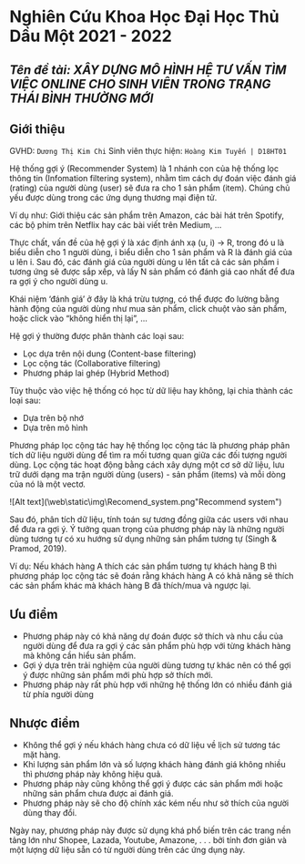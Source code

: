 # Nghiên Cứu Khoa Học Đại Học Thủ Dầu Một 2021 - 2022
## _Tên đề tài: XÂY DỰNG MÔ HÌNH HỆ TƯ VẤN TÌM VIỆC ONLINE CHO SINH VIÊN TRONG TRẠNG THÁI BÌNH THƯỜNG MỚI_

## Giới thiệu

GVHD: `Dương Thị Kim Chi`
Sinh viên thực hiện: `Hoàng Kim Tuyến | D18HT01`

Hệ thống gợi ý (Recommender System) là 1 nhánh con của hệ thống lọc thông tin (Infomation filtering system), nhằm tìm cách dự đoán việc đánh giá (rating) của người dùng (user) sẽ đưa ra cho 1 sản phẩm (item). Chúng chủ yếu được dùng trong các ứng dụng thương mại điện tử.

Ví dụ như: Giới thiệu các sản phẩm trên Amazon, các bài hát trên Spotify, các bộ phim trên Netflix hay các bài viết trên Medium, …

Thực chất, vấn đề của hệ gợi ý là xác định ánh xạ (u, i) -> R, trong đó u là biểu diễn cho 1 người dùng, i biểu diễn cho 1 sản phẩm và R là đánh giá của u lên i. Sau đó, các đánh giá của người dùng u lên tất cả các sản phẩm i tương ứng sẽ được sắp xếp, và lấy N sản phẩm có đánh giá cao nhất để đưa ra gợi ý cho người dùng u.

Khái niệm ‘đánh giá’ ở đây là khá trừu tượng, có thể được đo lường bằng hành động của người dùng như mua sản phẩm, click chuột vào sản phẩm, hoặc click vào “không hiển thị lại”, …

Hệ gợi ý thường được phân thành các loại sau:
- Lọc dựa trên nội dung (Content-base filtering)
- Lọc cộng tác (Collaborative filtering)
- Phương pháp lai ghép (Hybrid Method)

Tùy thuộc vào việc hệ thống có học từ dữ liệu hay không, lại chia thành các loại sau:
- Dựa trên bộ nhớ
- Dựa trên mô hình

Phương pháp lọc cộng tác hay hệ thống lọc cộng tác là phương pháp phân tích dữ liệu người dùng để tìm ra mối tương quan giữa các đối tượng người dùng. Lọc cộng tác hoạt động bằng cách xây dựng một cơ sở dữ liệu, lưu trữ dưới dạng ma trận người dùng (users) - sản phẩm (items) và mỗi dòng của nó là một vectơ.

![Alt text](\web\static\img\Recomend_system.png"Recommend system")

Sau đó, phân tích dữ liệu, tính toán sự tương đồng giữa các users với nhau để đưa ra gợi ý. Ý tưởng quan trọng của phương pháp này là những người dùng tương tự có xu hướng sử dụng những sản phẩm tương tự (Singh & Pramod, 2019).

Ví dụ: Nếu khách hàng A thích các sản phẩm tương tự khách hàng B thì phương pháp lọc cộng tác sẽ đoán rằng khách hàng A có khả năng sẽ thích các sản phẩm khác mà khách hàng B đã thích/mua và ngược lại.

## Ưu điểm
- Phương pháp này có khả năng dự đoán được sở thích và nhu cầu của người dùng để đưa ra gợi ý các sản phẩm phù hợp với từng khách hàng mà không cần hiểu sản phẩm.
- Gợi ý dựa trên trải nghiệm của người dùng tương tự khác nên có thể gợi ý được những sản phẩm mới phù hợp sở thích mới.
- Phương pháp này rất phù hợp với những hệ thống lớn có nhiều đánh giá từ phía người dùng
## Nhược điểm
- Không thể gợi ý nếu khách hàng chưa có dữ liệu về lịch sử tương tác mặt hàng.
- Khi lượng sản phẩm lớn và số lượng khách hàng đánh giá không nhiều thì phương pháp này không hiệu quả.
- Phương pháp này cũng không thể gợi ý được các sản phẩm mới hoặc những sản phẩm chưa được ai đánh giá.
- Phương pháp này sẽ cho độ chính xác kém nếu như sở thích của người dùng thay đổi.

Ngày nay, phương pháp này được sử dụng khá phổ biến trên các trang nền tảng lớn như Shopee, Lazada, Youtube, Amazone, . . . bởi tính đơn giản và một lượng dữ liệu sẵn có từ người dùng trên các ứng dụng này.